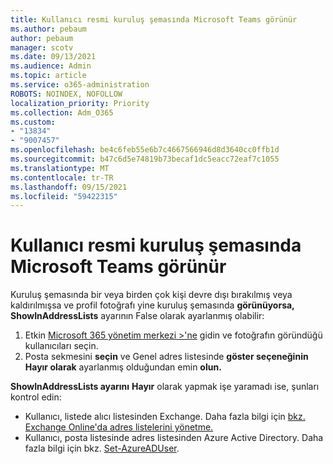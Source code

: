 ```yaml
---
title: Kullanıcı resmi kuruluş şemasında Microsoft Teams görünür
ms.author: pebaum
author: pebaum
manager: scotv
ms.date: 09/13/2021
ms.audience: Admin
ms.topic: article
ms.service: o365-administration
ROBOTS: NOINDEX, NOFOLLOW
localization_priority: Priority
ms.collection: Adm_O365
ms.custom:
- "13834"
- "9007457"
ms.openlocfilehash: be4c6feb55e6b7c4667566946d8d3640cc0ffb1d
ms.sourcegitcommit: b47c6d5e74819b73becaf1dc5eacc72eaf7c1055
ms.translationtype: MT
ms.contentlocale: tr-TR
ms.lasthandoff: 09/15/2021
ms.locfileid: "59422315"
---
```

# <a name="user-picture-still-appears-in-the-microsoft-teams-organization-chart"></a>Kullanıcı resmi kuruluş şemasında Microsoft Teams görünür

Kuruluş şemasında bir veya birden çok kişi devre dışı bırakılmış veya kaldırılmışsa ve profil fotoğrafı yine kuruluş şemasında **görünüyorsa, ShowInAddressLists** ayarının False olarak ayarlanmış olabilir: 

1. Etkin [Microsoft 365 yönetim merkezi >'ne](https://admin.microsoft.com/Adminportal/Home?source=applauncher#/users) gidin ve fotoğrafın göründüğü kullanıcıları seçin. 
1. Posta sekmesini **seçin** ve Genel adres listesinde **göster seçeneğinin Hayır olarak** ayarlanmış olduğundan emin **olun.**

**ShowInAddressLists ayarını** **Hayır** olarak yapmak işe yaramadı ise, şunları kontrol edin: 

- Kullanıcı, listede alıcı listesinden Exchange. Daha fazla bilgi için [bkz. Exchange Online'da adres listelerini yönetme.](https://docs.microsoft.com/exchange/address-books/address-lists/manage-address-lists#use-the-eac-to-hide-recipients-from-address-lists) 
- Kullanıcı, posta listesinde adres listesinden Azure Active Directory. Daha fazla bilgi için bkz. [Set-AzureADUser](https://docs.microsoft.com/powershell/module/azuread/set-azureaduser?view=azureadps-2.0). 